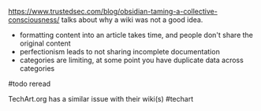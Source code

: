 https://www.trustedsec.com/blog/obsidian-taming-a-collective-consciousness/ talks about why a wiki was not a good idea.
- formatting content into an article takes time, and people don't share the original content
- perfectionism leads to not sharing incomplete documentation
- categories are limiting, at some point you have duplicate data across categories




#todo reread

TechArt.org has a similar issue with their wiki(s) #techart